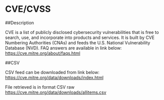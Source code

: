 # CVE/CVSS 

##Description 

CVE is a list of publicly disclosed cybersecurity vulnerabilities that is free to search, use, and incorporate into products and services. It is built by CVE Numbering Authorities (CNAs) and feeds the U.S. National Vulnerability Database (NVD).
FAQ answers are available in link below:
https://cve.mitre.org/about/faqs.html 

##CSV

CSV feed can be downloaded from link below:
https://cve.mitre.org/data/downloads/index.html

File retrieved is in format CSV raw https://cve.mitre.org/data/downloads/allitems.csv
